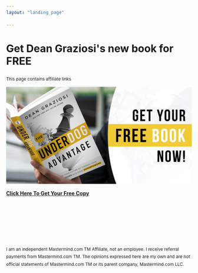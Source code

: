 ```yaml
---
layout: "landing_page"

---
```


 <script type="text/javascript">
      window.location='https://dgachieve.com/underdog?source=freebook&a=1899';
    </script>

# Get Dean Graziosi's new book for FREE  
<sub>This page contains affiliate links</sub>

<a href="https://dgachieve.com/underdog?source=freebook&a=1899">
<img src="/i/ads/underdog/ua-sidebar.jpg" alt="Underdog Advantage Free book"/></a>

**[Click Here To Get Your Free Copy](https://dgachieve.com/underdog?source=freebook&a=1899)**



<br /><br /><br /><br /> <br /><br />

<sub>I am an independent Mastermind.com TM Affiliate, not an employee. I receive referral payments from Mastermind.com TM. The opinions expressed here are my own and are not official statements of Mastermind.com TM or its parent company, Mastermind.com LLC.</sub>







